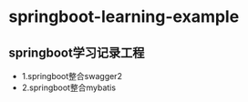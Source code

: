 # springboot-learning-example 
## springboot学习记录工程
* 1.springboot整合swagger2
* 2.springboot整合mybatis
